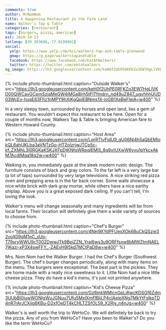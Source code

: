 ```yaml
---
comments: true
author: MrNomNom
title: A Happening Restaurant in the Farm Land
name: Walker's Tap & Table
categories: [restaurant]
tags: [burgers, pizza, american]
est: 2019-10-23
latlong: [39.303606,-77.0199802]
social:
  yelp: https://www.yelp.com/biz/walkers-tap-and-table-glenwood
  gmap: https://g.page/walkerstapandtable
  facebook: https://www.facebook.com/EatAtWalkers/
  twitter: https://twitter.com/eatatwalkers
og_image: https://lh3.googleusercontent.com/keH0f2UhPE0RFKZo3EW7HgLlVKD00QWCavGCpmSzjaMeGW4iMGa8lrh5tFlTfmdrn_nd49uZ847_ugvhhhUUD03WcEv-hugE83Ffiz1nMPY9hXjKgQplEBNms1X-ioGB1XeBeFIeiA=w400
---
```


{%
  include photo-thumbnail.html 
  caption="Outside Walker's"
  src="https://lh3.googleusercontent.com/keH0f2UhPE0RFKZo3EW7HgLlVKD00QWCavGCpmSzjaMeGW4iMGa8lrh5tFlTfmdrn_nd49uZ847_ugvhhhUUD03WcEv-hugE83Ffiz1nMPY9hXjKgQplEBNms1X-ioGB1XeBeFIeiA=w400"
%}

In a very sleepy town, surrounded by horses and open land, lies a gem of restaurant. You wouldn't expect this restaurant to be here. Open for a couple of months now, Walkers Tap & Table is bringing American fare to Western Howard County.

<!--more-->

{%
  include photo-thumbnail.html 
  caption="Host Area"
  src="https://lh3.googleusercontent.com/LqrRTIvFidU9_gU06Ni4h5aQbEMlokQL6ahUKLba3aVNTzGo-HT2olzrjwJTCp5c-kf_ZXMhL3I0RGKaKSKJXFpDtKNfqWRpqlEMlS_8q9xtUXwW6yvu1pYkcxAkM7AcdIMqa18q2w=w400"
%}

Walking in, you immediately gaze at the sleek modern rustic design. The furniture consists of black and gray colors. To the far left is a very large bar (a lot of taps) surrounded by very large televisions. A nice striking red pizza oven and prepping area is in the far back corner. Some walls showcase a nice white brick with dark gray mortar, while others have a nice earthy shiplap. Above you is a great exposed dark ceiling. If you can't tell, I'm loving the look.

Walker's menu will change seasonally and many ingredients will be from local farms. Their location will definitely give them a wide variety of sources to choose from. 

{%
  include photo-thumbnail.html 
  caption="Chef's Burger"
  src="https://lh3.googleusercontent.com/4Nej9XYdPFUesXOk6BuCkQSzie32voX09qM1nC_xUp-T79srvWWU9cT002DwwJTk9BpiZZN_Yraj6ws3u9ORFfsxw8bMWZtmNAEL7jKqzj-xP3X4swFFY_-ZAEvH9I5kd7MCtPaD8w=w400"
%}

Mrs. Nom Nom had the Walker Burger. I had the Chef's Burger (Southwest Burger). The chef's burger changes periodically, along with many items on the menu. The burgers were exceptional. The best part is the pickles. They are home made with a really nice sweetness to it. Little Nom had a nice little cheese pizza. They do have a kid's menu, it's just not printed anywhere.

{%
  include photo-thumbnail.html 
  caption="Kid's Cheese Pizza"
  src="https://lh3.googleusercontent.com/Gz6mkWMlcnGpLiRwcKDSGf6Zdm3UUbBj0juwWONIgWuJGNuu7Ufu5MxlXmf1BijLP4clAeipXNg7MkYtFslkpTD4nR7rArJCXijg6KBu-D2xfOeDT4kCHLTZSfOL59_X2Rjy_n4nJg=w400"
%}

Walker's is well worth the trip to WeHoCo. We will definitely be back to try the pizza. Any of you from WeHoCo? Have you been to Walker's? Do you like the term WeHoCo?
